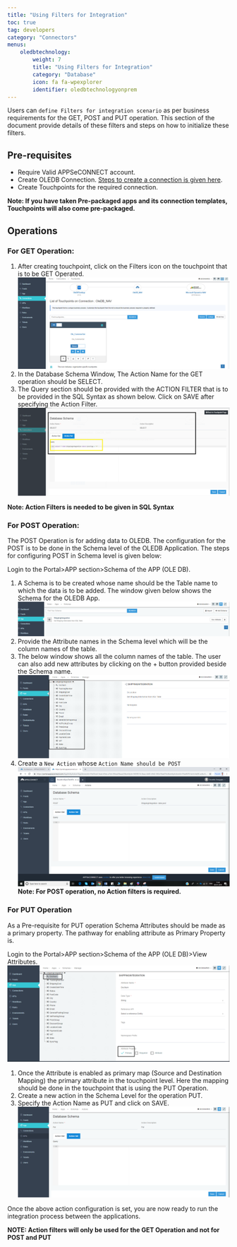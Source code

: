 ```yaml
---
title: "Using Filters for Integration"
toc: true
tag: developers
category: "Connectors"
menus: 
    oledbtechnology:
        weight: 7
        title: "Using Filters for Integration"
        category: "Database"
        icon: fa fa-wpexplorer
        identifier: oledbtechnologyonprem
---
```

Users can `define Filters for integration scenario` as per business requirements for the GET,
POST and PUT operation. This section of the document provide details of these filters 
and steps on how to initialize these filters.

## Pre-requisites
* Require Valid APPSeCONNECT account.
* Create OLEDB Connection. [Steps to create a connection is given here](/getting-started/).
* Create Touchpoints for the required connection.

**Note: If you have taken Pre-packaged apps and its connection templates, Touchpoints will also come pre-packaged.**

## Operations

### For GET Operation:
1.	After creating touchpoint, click on the Filters icon on the touchpoint that is to be GET Operated.
![Touchpoint Getoperation O L E D B](/staticfiles/connectors/media/technology-connector/touchpoint-getoperationOLEDB.png)
2.  In the Database Schema Window, The Action Name for the GET operation should be SELECT.
3.	The Query section should be provided with the ACTION FILTER that is to be provided in the 
    SQL Syntax as shown below. Click on SAVE after specifying the Action Filter.
![Databaseschema Get Action O L E D B](/staticfiles/connectors/media/technology-connector/databaseschema-GetAction-OLEDB.png)

**Note: Action Filters is needed to be given in SQL Syntax**

### For POST Operation:
The POST Operation is for adding data to OLEDB. The configuration for the POST is to be done in the Schema level of the OLEDB Application. 
The steps for configuring POST in Schema level is given below:

Login to the Portal>APP section>Schema of the APP (OLE DB).

1.	A Schema is to be created whose name should be the Table name to which the data is to be added. 
    The window given below shows the Schema for the OLEDB App.
![Post Operation Schema](/staticfiles/connectors/media/technology-connector/PostOperation-Schema.png)
2.	Provide the Attribute names in the Schema level which will be the column names of the table. 
3.  The below window shows all the column names of the table. The user can also add new attributes by 
    clicking on the + button provided beside the Schema name.
![Post Operation Attribute](/staticfiles/connectors/media/technology-connector/PostOperation-Attribute.png)
4.	Create a `New Action` whose `Action Name should be POST`
![Post Operation Action](/staticfiles/connectors/media/technology-connector/PostOperation-Action.png)
**Note: For POST operation, no Action filters is required.**

### For PUT Operation

As a Pre-requisite for PUT operation Schema Attributes should be made as a primary property. 
The pathway for enabling attribute as Primary Property is. 

Login to the Portal>APP section>Schema of the APP (OLE DB)>View Attributes.
![Put Operation Primary Attribute](/staticfiles/connectors/media/technology-connector/PutOperation-PrimaryAttribute.png)
1.	Once the Attribute is enabled as primary map (Source and Destination Mapping) the primary attribute in the touchpoint level. Here the mapping should be done in the touchpoint that is using the PUT Operation.
2.	Create a new action in the Schema Level for the operation PUT. 
3.	Specify the Action Name as PUT and click on SAVE.
![Put Operation Database Schema](/staticfiles/connectors/media/technology-connector/PutOperation-DatabaseSchema.png)

Once the above action configuration is set, you are now ready to run the integration process between the applications.

**NOTE: Action filters will only be used for the GET Operation and not for POST and PUT**

